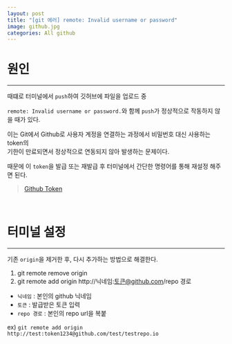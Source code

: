 ```yaml
---  
layout: post  
title: "[git 에러] remote: Invalid username or password"  
image: github.jpg  
categories: All github  
---
```


# 원인  
<hr>  

때떄로 터미널에서 `push`하여 깃허브에 파일을 업로드 중  

`remote: Invalid username or password.`와 함께 `push`가 정상적으로 작동하지 않을 때가 있다.  

이는 Git에서 Github로 사용자 계정을 연결하는 과정에서 비밀번호 대신 사용하는 token의  
기한이 만료되면서 정상적으로 연동되지 않아 발생하는 문제이다.  

때문에 이 `token`을 발급 또는 재발급 후 터미널에서 간단한 명령어를 통해 재설정 해주면 된다.  

> [Github Token](https://nnlog.github.io/2022/04/21/github-usertoken/)  

<br>  

# **터미널 설정**  
<hr>  

기존 `origin`을 제거한 후, 다시 추가하는 방법으로 해결한다.  

1. git remote remove origin  
2. git remote add origin http://닉네임:토큰@github.com/repo 경로  

* `닉네임` : 본인의 github 닉네임  
* `토큰` : 발급받은 토큰 입력  
* `repo 경로` : 본인의 repo url을 복붙  

ex) `git remote add origin http://test:token1234@github.com/test/testrepo.io`

